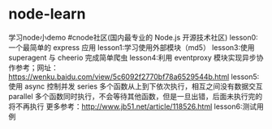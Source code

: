 # node-learn
学习node小demo
#cnode社区(国内最专业的 Node.js 开源技术社区)
lesson0:一个最简单的 express 应用
lesson1:学习使用外部模块（md5）
lesson3:使用 superagent 与 cheerio 完成简单爬虫
lesson4:利用 eventproxy 模块实现异步协作参考；网址：https://wenku.baidu.com/view/5c6092f2770bf78a6529544b.html
lesson5:使用 async 控制并发 series 多个函数从上到下依次执行，相互之间没有数据交互
                          parallel 多个函数同时执行，不会等待其他函数，但是一旦出错，后面未执行完的将不再执行
                          更多参考：http://www.jb51.net/article/118526.html
lesson6:测试用例
        